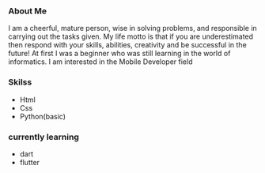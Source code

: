 ### About Me
I am a cheerful, mature person, wise in solving problems, and responsible in carrying out the tasks given. My life motto
is that if you are underestimated then respond with your skills, abilities, creativity and be successful in the future!
At first I was a beginner who was still learning in the world of informatics. I am interested in the Mobile Developer field


### Skilss
- Html
- Css
- Python(basic)

### currently learning
- dart
- flutter
